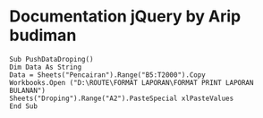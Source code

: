 # Documentation jQuery by Arip budiman

```
Sub PushDataDroping()
Dim Data As String
Data = Sheets("Pencairan").Range("B5:T2000").Copy
Workbooks.Open ("D:\ROUTE\FORMAT LAPORAN\FORMAT PRINT LAPORAN BULANAN")
Sheets("Droping").Range("A2").PasteSpecial xlPasteValues
End Sub
```
